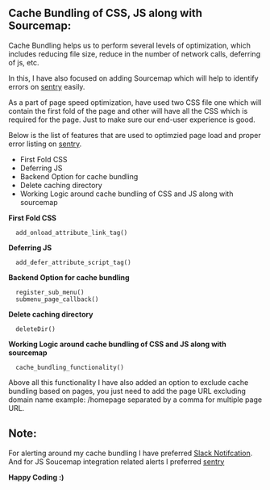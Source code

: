 ## Cache Bundling of CSS, JS along with Sourcemap:

Cache Bundling helps us to perform several levels of optimization, which includes reducing file size, reduce in the number of network calls, deferring of js, etc.

In this, I have also focused on adding Sourcemap which will help to identify errors on [sentry](https://sentry.io/) easily.

As a part of page speed optimization, have used two CSS file one which will contain the first fold of the page and other will have all the CSS which is required for the page. Just to make sure our end-user experience is good.

Below is the list of features that are used to optimzied page load and proper error listing on [sentry](https://sentry.io/).

* First Fold CSS
* Deferring JS
* Backend Option for cache bundling
* Delete caching directory
* Working Logic around cache bundling of CSS and JS along with sourcemap






**First Fold CSS**
```
  add_onload_attribute_link_tag()
```

**Deferring JS**
```
  add_defer_attribute_script_tag()
```

**Backend Option for cache bundling**
```
  register_sub_menu()
  submenu_page_callback()
```

**Delete caching directory**
```
  deleteDir()
```

**Working Logic around cache bundling of CSS and JS along with sourcemap**
```
  cache_bundling_functionality()
```




Above all this functionality I have also added an option to exclude cache bundling based on pages, you just need to add the page URL excluding domain name example: /homepage separated by a comma for multiple page URL.





## Note: 
For alerting around my cache bundling I have preferred [Slack Notifcation](https://api.slack.com/messaging/webhooks).
And for JS Soucemap integration related alerts I preferred [sentry](https://sentry.io/)


**Happy Coding :)**